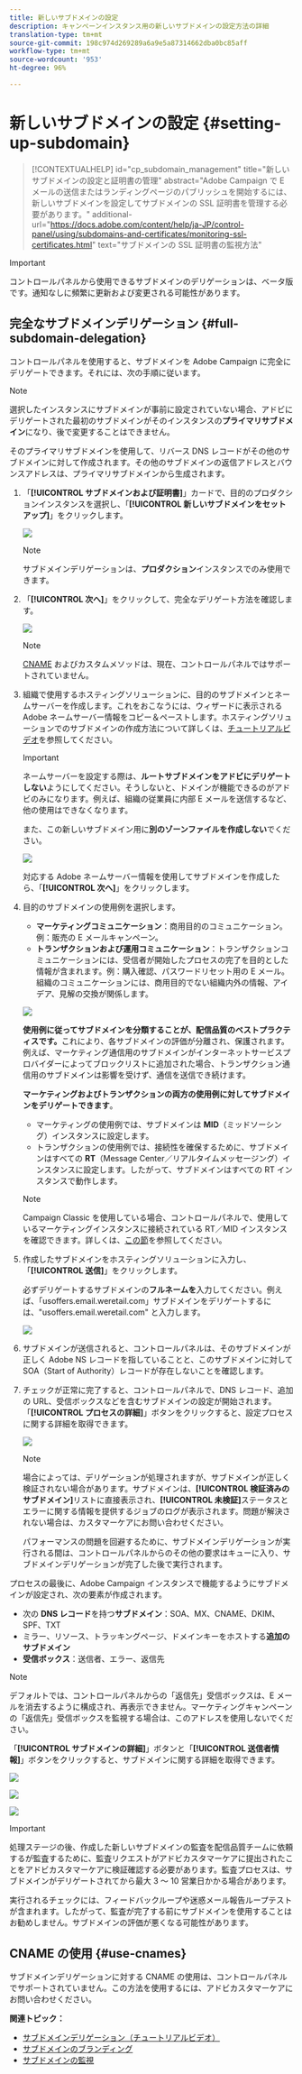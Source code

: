 ```yaml
---
title: 新しいサブドメインの設定
description: キャンペーンインスタンス用の新しいサブドメインの設定方法の詳細
translation-type: tm+mt
source-git-commit: 198c974d269289a6a9e5a87314662dba0bc85aff
workflow-type: tm+mt
source-wordcount: '953'
ht-degree: 96%

---
```



# 新しいサブドメインの設定 {#setting-up-subdomain}

>[!CONTEXTUALHELP]
>id="cp_subdomain_management"
>title="新しいサブドメインの設定と証明書の管理"
>abstract="Adobe Campaign で E メールの送信またはランディングページのパブリッシュを開始するには、新しいサブドメインを設定してサブドメインの SSL 証明書を管理する必要があります。"
>additional-url="https://docs.adobe.com/content/help/ja-JP/control-panel/using/subdomains-and-certificates/monitoring-ssl-certificates.html" text="サブドメインの SSL 証明書の監視方法"

>[!IMPORTANT]
>
>コントロールパネルから使用できるサブドメインのデリゲーションは、ベータ版です。通知なしに頻繁に更新および変更される可能性があります。

## 完全なサブドメインデリゲーション {#full-subdomain-delegation}

コントロールパネルを使用すると、サブドメインを Adobe Campaign に完全にデリゲートできます。それには、次の手順に従います。

>[!NOTE]
>
>選択したインスタンスにサブドメインが事前に設定されていない場合、アドビにデリゲートされた最初のサブドメインがそのインスタンスの&#x200B;**プライマリサブドメイン**&#x200B;になり、後で変更することはできません。
>
>そのプライマリサブドメインを使用して、リバース DNS レコードがその他のサブドメインに対して作成されます。その他のサブドメインの返信アドレスとバウンスアドレスは、プライマリサブドメインから生成されます。

1. 「**[!UICONTROL サブドメインおよび証明書]**」カードで、目的のプロダクションインスタンスを選択し、「**[!UICONTROL 新しいサブドメインをセットアップ]**」をクリックします。

   ![](assets/subdomain1.png)

   >[!NOTE]
   >
   >サブドメインデリゲーションは、**プロダクション**&#x200B;インスタンスでのみ使用できます。

1. 「**[!UICONTROL 次へ]**」をクリックして、完全なデリゲート方法を確認します。

   ![](assets/subdomain3.png)

   >[!NOTE]
   >
   >[CNAME](#use-cnames) およびカスタムメソッドは、現在、コントロールパネルではサポートされていません。

1. 組織で使用するホスティングソリューションに、目的のサブドメインとネームサーバーを作成します。これをおこなうには、ウィザードに表示される Adobe ネームサーバー情報をコピー＆ペーストします。ホスティングソリューションでのサブドメインの作成方法について詳しくは、[チュートリアルビデオ](https://video.tv.adobe.com/v/30175?captions=jpn)を参照してください。

   >[!IMPORTANT]
   >
   >ネームサーバーを設定する際は、**ルートサブドメインをアドビにデリゲートしない**&#x200B;ようにしてください。そうしないと、ドメインが機能できるのがアドビのみになります。例えば、組織の従業員に内部 E メールを送信するなど、他の使用はできなくなります。
   >
   >また、この新しいサブドメイン用に&#x200B;**別のゾーンファイルを作成しない**&#x200B;でください。

   ![](assets/subdomain4.png)

   対応する Adobe ネームサーバー情報を使用してサブドメインを作成したら、「**[!UICONTROL 次へ]**」をクリックします。

1. 目的のサブドメインの使用例を選択します。

   * **マーケティングコミュニケーション**：商用目的のコミュニケーション。例：販売の E メールキャンペーン。
   * **トランザクションおよび運用コミュニケーション**：トランザクションコミュニケーションには、受信者が開始したプロセスの完了を目的とした情報が含まれます。例：購入確認、パスワードリセット用の E メール。組織のコミュニケーションには、商用目的でない組織内外の情報、アイデア、見解の交換が関係します。

   ![](assets/subdomain5.png)

   **使用例に従ってサブドメインを分類することが、配信品質のベストプラクティスです。**&#x200B;これにより、各サブドメインの評価が分離され、保護されます。例えば、マーケティング通信用のサブドメインがインターネットサービスプロバイダーによってブロックリストに追加された場合、トランザクション通信用のサブドメインは影響を受けず、通信を送信でき続けます。

   **マーケティングおよびトランザクションの両方の使用例に対してサブドメインをデリゲートできます**。

   * マーケティングの使用例では、サブドメインは **MID**（ミッドソーシング）インスタンスに設定します。
   * トランザクションの使用例では、接続性を確保するために、サブドメインはすべての **RT**（Message Center／リアルタイムメッセージング）インスタンスに設定します。したがって、サブドメインはすべての RT インスタンスで動作します。

   >[!NOTE]
   >
   >Campaign Classic を使用している場合、コントロールパネルで、使用しているマーケティングインスタンスに接続されている RT／MID インスタンスを確認できます。詳しくは、[この節](../../instances-settings/using/instance-details.md)を参照してください。

1. 作成したサブドメインをホスティングソリューションに入力し、「**[!UICONTROL 送信]**」をクリックします。

   必ずデリゲートするサブドメインの&#x200B;**フルネームを**&#x200B;入力してください。例えば、「usoffers.email.weretail.com」サブドメインをデリゲートするには、&quot;usoffers.email.weretail.com&quot; と入力します。

   ![](assets/subdomain6.png)

1. サブドメインが送信されると、コントロールパネルは、そのサブドメインが正しく Adobe NS レコードを指していることと、このサブドメインに対して SOA（Start of Authority）レコードが存在しないことを確認します。

1. チェックが正常に完了すると、コントロールパネルで、DNS レコード、追加の URL、受信ボックスなどを含むサブドメインの設定が開始されます。「**[!UICONTROL プロセスの詳細]**」ボタンをクリックすると、設定プロセスに関する詳細を取得できます。

   ![](assets/subdomain7.png)

   >[!NOTE]
   >
   >場合によっては、デリゲーションが処理されますが、サブドメインが正しく検証されない場合があります。サブドメインは、**[!UICONTROL 検証済みのサブドメイン]**&#x200B;リストに直接表示され、**[!UICONTROL 未検証]**&#x200B;ステータスとエラーに関する情報を提供するジョブのログが表示されます。問題が解決されない場合は、カスタマーケアにお問い合わせください。
   >
   >パフォーマンスの問題を回避するために、サブドメインデリゲーションが実行される間は、コントロールパネルからのその他の要求はキューに入り、サブドメインデリゲーションが完了した後で実行されます。

プロセスの最後に、Adobe Campaign インスタンスで機能するようにサブドメインが設定され、次の要素が作成されます。

* 次の **DNS レコード**&#x200B;を持つ&#x200B;**サブドメイン**：SOA、MX、CNAME、DKIM、SPF、TXT
* ミラー、リソース、トラッキングページ、ドメインキーをホストする&#x200B;**追加のサブドメイン**
* **受信ボックス**：送信者、エラー、返信先

>[!NOTE]
>
>デフォルトでは、コントロールパネルからの「返信先」受信ボックスは、E メールを消去するように構成され、再表示できません。マーケティングキャンペーンの「返信先」受信ボックスを監視する場合は、このアドレスを使用しないでください。

「**[!UICONTROL サブドメインの詳細]**」ボタンと「**[!UICONTROL 送信者情報]**」ボタンをクリックすると、サブドメインに関する詳細を取得できます。

![](assets/detail_buttons.png)

![](assets/subdomain_details.png)

![](assets/sender_info.png)

>[!IMPORTANT]
>
>処理ステージの後、作成した新しいサブドメインの監査を配信品質チームに依頼するが監査するために、監査リクエストがアドビカスタマーケアに提出されたことをアドビカスタマーケアに検証確認する必要があります。監査プロセスは、サブドメインがデリゲートされてから最大 3 ～ 10 営業日かかる場合があります。
>
>実行されるチェックには、フィードバックループや迷惑メール報告ループテストが含まれます。したがって、監査が完了する前にサブドメインを使用することはお勧めしません。サブドメインの評価が悪くなる可能性があります。

## CNAME の使用 {#use-cnames}

サブドメインデリゲーションに対する CNAME の使用は、コントロールパネルでサポートされていません。この方法を使用するには、アドビカスタマーケアにお問い合わせください。

**関連トピック：**

* [サブドメインデリゲーション（チュートリアルビデオ）](https://docs.adobe.com/content/help/en/campaign-learn/campaign-standard-tutorials/administrating/control-panel/subdomain-delegation.html)
* [サブドメインのブランディング](../../subdomains-certificates/using/subdomains-branding.md)
* [サブドメインの監視](../../subdomains-certificates/using/monitoring-subdomains.md)